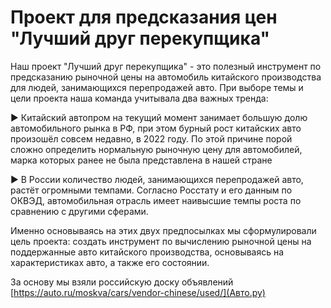 # Проект для предсказания цен "Лучший друг перекупщика"

Наш проект "Лучший друг перекупщика" - это полезный инструмент по предсказанию рыночной цены на автомобиль китайского производства для людей, занимающихся перепродажей авто. При выборе темы и цели проекта наша команда учитывала два важных тренда:

▶️ Китайский автопром на текущий момент занимает большую долю автомобильного рынка в РФ, при этом бурный рост китайских авто произошёл совсем недавно, в 2022 году. По этой причине порой сложно определить нормальную рыночную цену для автомобилей, марка которых ранее не была представлена в нашей стране

▶️ В России количество людей, занимающихся перепродажей авто, растёт огромными темпами. Согласно Росстату и его данным по ОКВЭД, автомобильная отрасль имеет наивысшие темпы роста по сравнению с другими сферами.

Именно основываясь на этих двух предпосылках мы сформулировали цель проекта: создать инструмент по вычислению рыночной цены на поддержанные авто китайского производства, основываясь на характеристиках авто, а также его состоянии.

За основу мы взяли российскую доску объявлений [https://auto.ru/moskva/cars/vendor-chinese/used/](Авто.ру)
